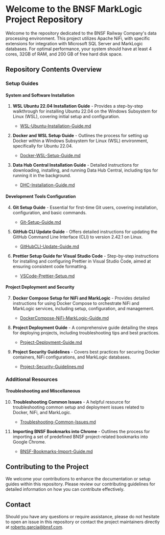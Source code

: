 # Welcome to the BNSF MarkLogic Project Repository

Welcome to the repository dedicated to the BNSF Railway Company's data processing environment. This project utilizes Apache NiFi, with specific extensions for integration with Microsoft SQL Server and MarkLogic databases. For optimal performance, your system should have at least 4 cores, 32GB of RAM, and 200 GB of free hard disk space.

## Repository Contents Overview

### Setup Guides

#### System and Software Installation

1. **WSL Ubuntu 22.04 Installation Guide** - Provides a step-by-step walkthrough for installing Ubuntu 22.04 on the Windows Subsystem for Linux (WSL), covering initial setup and configuration.
   - [WSL-Ubuntu-Installation-Guide.md](docs/README/WSL-Ubuntu-Installation-Guide.md)

2. **Docker and WSL Setup Guide** - Outlines the process for setting up Docker within a Windows Subsystem for Linux (WSL) environment, specifically for Ubuntu 22.04.
   - [Docker-WSL-Setup-Guide.md](docs/README/Docker-WSL-Setup-Guide.md)

3. **Data Hub Central Installation Guide** - Detailed instructions for downloading, installing, and running Data Hub Central, including tips for running it in the background.
   - [DHC-Installation-Guide.md](docs/README/DHC-Installation-Guide.md)

#### Development Tools Configuration

4. **Git Setup Guide** - Essential for first-time Git users, covering installation, configuration, and basic commands.
   - [Git-Setup-Guide.md](docs/README/Git-Setup-Guide.md)

5. **GitHub CLI Update Guide** - Offers detailed instructions for updating the GitHub Command Line Interface (CLI) to version 2.42.1 on Linux.
   - [GitHubCLI-Update-Guide.md](docs/README/GitHubCLI-Update-Guide.md)

6. **Prettier Setup Guide for Visual Studio Code** - Step-by-step instructions for installing and configuring Prettier in Visual Studio Code, aimed at ensuring consistent code formatting.
   - [VSCode-Prettier-Setup.md](docs/README/VSCode-Prettier-Setup.md)

#### Project Deployment and Security

7. **Docker Compose Setup for NiFi and MarkLogic** - Provides detailed instructions for using Docker Compose to orchestrate NiFi and MarkLogic services, including setup, configuration, and management.
   - [DockerCompose-NiFi-MarkLogic-Guide.md](docs/README/DockerCompose-NiFi-MarkLogic-Guide.md)

8. **Project Deployment Guide** - A comprehensive guide detailing the steps for deploying projects, including troubleshooting tips and best practices.
   - [Project-Deployment-Guide.md](docs/README/Project-Deployment-Guide.md)

9. **Project Security Guidelines** - Covers best practices for securing Docker containers, NiFi configurations, and MarkLogic databases.
   - [Project-Security-Guidelines.md](docs/README/Project-Security-Guidelines.md)

### Additional Resources

#### Troubleshooting and Miscellaneous

10. **Troubleshooting Common Issues** - A helpful resource for troubleshooting common setup and deployment issues related to Docker, NiFi, and MarkLogic.
    - [Troubleshooting-Common-Issues.md](docs/README/Troubleshooting-Common-Issues.md)

11. **Importing BNSF Bookmarks into Chrome** - Outlines the process for importing a set of predefined BNSF project-related bookmarks into Google Chrome.
    - [BNSF-Bookmarks-Import-Guide.md](docs/README/BNSF-Bookmarks-Import-Guide.md)

## Contributing to the Project

We welcome your contributions to enhance the documentation or setup guides within this repository. Please review our contributing guidelines for detailed information on how you can contribute effectively.

## Contact

Should you have any questions or require assistance, please do not hesitate to open an issue in this repository or contact the project maintainers directly at [roberto.garcia@bnsf.com](mailto:roberto.garcia@bnsf.com).